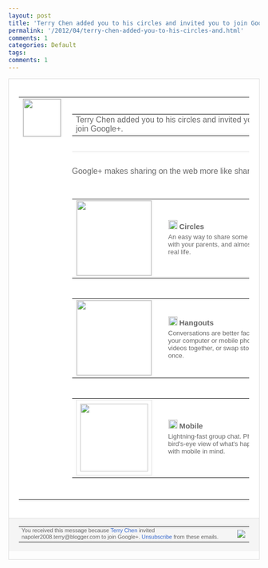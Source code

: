 ```yaml
---
layout: post
title: 'Terry Chen added you to his circles and invited you to join Google+'
permalink: '/2012/04/terry-chen-added-you-to-his-circles-and.html'
comments: 1
categories: Default
tags: 
comments: 1
---
```

<div style="border:solid 1px #dfdfdf;color:#686868;font:13px Arial"><div style="background-color:#fff;padding:20px;"><table cellpadding="0" cellspacing="0"><tr><td style="padding-right:15px;vertical-align:top"><a href="https://plus.google.com/_/notifications/ngemlink?&amp;emid=CPjD2-yQtK8CFVKK3god60IAAA&amp;path=%2F108643996575278738906%3Fgpinv%3DAMIXal9dUxMYGbk513OOY1DxA7rLvHXSyc0nNPXhWLO2y5GqywKFmUcmPa5-EKTSpjYpq4K5eluzggAi_9tk_VP5eeZaq_nMmXQ6Ea6IlVZE121KOMdo1oI&amp;dt=1334399322223"><img height="75" src="https://lh3.googleusercontent.com/-KKRGTyJ5Bl0/AAAAAAAAAAI/AAAAAAAAEEY/jllxqER5dCk/s75-c-k-a/photo.jpg" style="border:solid 1px #cccccc;" width="75"/></a></td><td style="width:578px;color:#333;font:13px Arial;vertical-align:top;"><div style="min-height:45px;padding:15px 0; border-bottom:solid 1px #dfdfdf;"><table cellpadding="0" cellspacing="0" style="width:100%;"><tr><td style="padding-right:20px;color:#686868;font:16px Arial;"><div>Terry Chen added you to his circles and invited you to join Google+.</div></td><td style="text-align:right;"><a href="https://plus.google.com/_/notifications/ngemlink?&amp;emid=CPjD2-yQtK8CFVKK3god60IAAA&amp;path=%2F%3Fgpinv%3DAMIXal9dUxMYGbk513OOY1DxA7rLvHXSyc0nNPXhWLO2y5GqywKFmUcmPa5-EKTSpjYpq4K5eluzggAi_9tk_VP5eeZaq_nMmXQ6Ea6IlVZE121KOMdo1oI&amp;dt=1334399322223" style="display:inline-block;padding:7px 15px;background-color:#d44b38; color:#fff;font-size:16px; font-weight:bold;border-radius:2px;border:solid 1px #c43b28; white-space:nowrap;text-decoration:none">Join Google+</a></td></tr></table></div><div style="padding:30px 0;font-size:18px;color:#686868;font:16px Arial;">Google+ makes sharing on the web more like sharing in real life.</div><div style="margin:0 0 40px;"><table cellpadding="0" cellspacing="0" style="color:#686868;font:16px Arial;"><tr><td style="padding-right:25px;"><div style="border: 1px solid #ddd;"><img src="https://ssl.gstatic.com/s2/oz/intl/en/images/col-circles-3.jpg" width="150px"/></div></td><td><div style="font-size:15px;font-weight:bold;padding-bottom:5px; vertical-align:top;"><img src="https://ssl.gstatic.com/s2/oz/images/up/grayicon-circles-8c0311459297ea5dfc40599979985e5a.png" width="18px"> Circles</img></div><div style="font-size:13px;width:375px">An easy way to share some things with college buddies, others with your parents, and almost nothing with your boss. Just like in real life.</div></td></tr></table></div><div style="margin:0 0 40px;"><table cellpadding="0" cellspacing="0" style="color:#686868;font:16px Arial;"><tr><td style="padding-right:25px;"><div style="border: 1px solid #ddd;"><img src="https://ssl.gstatic.com/s2/oz/images/up/col-hangouts-bc1ec7b54e24eced15233123cb8c6526.png" width="150px"/></div></td><td><div style="font-size:15px;font-weight:bold;padding-bottom:5px; vertical-align:top;"><img src="https://ssl.gstatic.com/s2/oz/images/up/grayicon-hangouts-b682dcd658a3ecf6de5e6a1a1c540a6d.png" width="18px"> Hangouts</img></div><div style="font-size:13px;width:375px">Conversations are better face-to-face. Join a video hangout from your computer or mobile phone to catch up, watch YouTube videos together, or swap stories with up to 9 of your friends at once.</div></td></tr></table></div><div style="margin:0 0 40px;"><table cellpadding="0" cellspacing="0" style="color:#686868;font:16px Arial;"><tr><td style="padding-right:25px;"><div style="border: 1px solid #ddd;padding: 7px;"><img src="https://ssl.gstatic.com/s2/oz/images/up/col-mobile-1.jpg" width="136px"/></div></td><td><div style="font-size:15px;font-weight:bold;padding-bottom:5px; vertical-align:top;"><img src="https://ssl.gstatic.com/s2/oz/images/up/G+mobile-icon-bdd6055bc949e3e77a3dca117a81db7c.png" width="18px"> Mobile</img></div><div style="font-size:13px;width:375px">Lightning-fast group chat. Photos that upload themselves. A bird's-eye view of what's happening nearby. We built Google+ with mobile in mind.</div></td></tr></table></div></td></tr></table></div><div style="border-top:solid 1px #dfdfdf;padding:0 20px; background-color:#f5f5f5"><table cellpadding="0" cellspacing="0" style="height:50px"><tbody><tr><td style="vertical-align:middle;width:100%; color:#636363;font:11px Arial; line-height:120%">You received this message because <a href="https://plus.google.com/_/notifications/ngemlink?&amp;emid=CPjD2-yQtK8CFVKK3god60IAAA&amp;path=%2F108643996575278738906%3Fgpinv%3DAMIXal9dUxMYGbk513OOY1DxA7rLvHXSyc0nNPXhWLO2y5GqywKFmUcmPa5-EKTSpjYpq4K5eluzggAi_9tk_VP5eeZaq_nMmXQ6Ea6IlVZE121KOMdo1oI&amp;dt=1334399322223" style="color:#3366CC;text-decoration:none;">Terry Chen</a> invited napoler2008.terry@blogger.com to join Google+. <a href="https://plus.google.com/_/notifications/ngemlink?&amp;emid=CPjD2-yQtK8CFVKK3god60IAAA&amp;path=%2F_%2Fnonplus%2Femailsettings%3Fgpinv%3DAMIXal9dUxMYGbk513OOY1DxA7rLvHXSyc0nNPXhWLO2y5GqywKFmUcmPa5-EKTSpjYpq4K5eluzggAi_9tk_VP5eeZaq_nMmXQ6Ea6IlVZE121KOMdo1oI%26est%3DADH5u8V57LffdkncsjzcxbPIzS-ImK_ZaJsKu9wMPuwGw5EUD2xPiq8e4C8W5nrbt6WgAUYF_KSC5Dbdk2NBxjYMfvGNRlv46uJy9W0q2MINZu9YdPibbnJkFuPSHlue2zBbeCAqyivR4tSlIYUNg2dt1g2drCG3G4Io11TLzSjhcFsOqfLu2WM&amp;dt=1334399322223" style="color:#3366CC;text-decoration:none;">Unsubscribe</a> from these emails.<br/></td><td><img src="https://ssl.gstatic.com/s2/oz/images/notifications/logo/google-plus-6617a72bb36cc548861652780c9e6ff1.png"/></td></tr></tbody></table></div></div>
